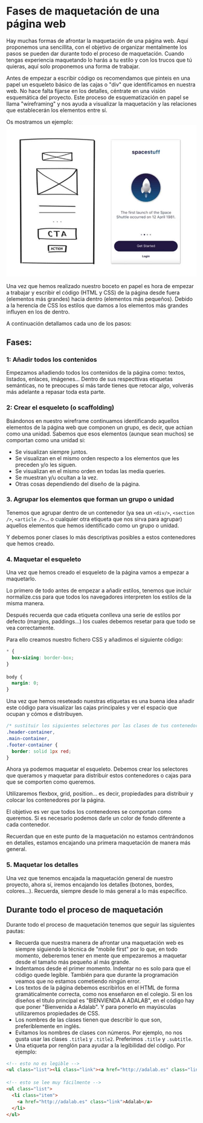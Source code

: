 
# Fases de maquetación de una página web

Hay muchas formas de afrontar la maquetación de una página web. Aquí proponemos una sencillita, con el objetivo de organizar mentalmente los pasos se pueden dar durante todo el proceso de maquetación. Cuando tengas experiencia maquetando lo harás a tu estilo y con los trucos que tú quieras, aquí solo proponemos una forma de trabajar.

Antes de empezar a escribir código os recomendamos que pinteis en una papel un esqueleto básico de las cajas o "div" que identificamos en nuestra web. No hace falta fijarse en los detalles, céntrate en una visión esquemática del proyecto. Este proceso de esquematización en papel se llama "wireframing" y nos ayuda a visualizar la maquetación y las relaciones que establecerán los elementos entre sí.

Os mostramos un ejemplo:
![Wireframe de baja fidelidad](assets/images/wireframe.jpg)

Una vez que hemos realizado nuestro boceto en papel es hora de empezar a trabajar y escribir el código (HTML y CSS) de la página desde fuera (elementos más grandes) hacia dentro (elementos más pequeños). Debido a la herencia de CSS los estilos que damos a los elementos más grandes influyen en los de dentro.

A continuación detallamos cada uno de los pasos:

## Fases:

### 1: Añadir todos los contenidos

Empezamos añadiendo todos los contenidos de la página como: textos, listados, enlaces, imágenes... Dentro de sus respecttivas etiquetas semánticas, no te preocupes si más tarde tienes que retocar algo, volverás más adelante a repasar toda esta parte.

### 2: Crear el esqueleto (o scaffolding)

Bsándonos en nuestro wireframe continuamos identificando aquellos elementos de la página web que componen un grupo, es decir, que actúan como una unidad. Sabemos que esos elementos (aunque sean muchos) se comportan como una unidad si:

* Se visualizan siempre juntos.
* Se visualizan en el mismo orden respecto a los elementos que les preceden y/o les siguen.
* Se visualizan en el mismo orden en todas las media queries.
* Se muestran y/u ocultan a la vez.
* Otras cosas dependiendo del diseño de la página.

### 3. Agrupar los elementos que forman un grupo o unidad

Tenemos que agrupar dentro de un contenedor (ya sea un `<div/>`, `<section />`, `<article />`... o cualquier otra etiqueta que nos sirva para agrupar) aquellos elementos que hemos identificado como un grupo o unidad.

Y debemos poner clases lo más descriptivas posibles a estos contenedores que hemos creado. 

### 4. Maquetar el esqueleto

Una vez que hemos creado el esqueleto de la página vamos a empezar a maquetarlo. 

Lo primero de todo antes de empezar a añadir estilos, tenemos que incluir normalize.css para que todos los navegadores interpreten los estilos de la misma manera. 

Después recuerda que cada etiqueta conlleva una serie de estilos por defecto (margins, paddings...) los cuales debemos resetar para que todo se vea correctamente.

Para ello creamos nuestro fichero CSS y añadimos el siguiente código:

```css
* {
  box-sizing: border-box;
}

body {
  margin: 0;
}

```
Una vez que hemos reseteado nuestras etiquetas es una buena idea añadir este código para visualizar las cajas principales y ver el espacio que ocupan y cómos e distribuyen.

```css
/* sustituir los siguientes selectores por las clases de tus contenedores y añadir los que falten */
.header-container,
.main-container,
.footer-container {
  border: solid 1px red;
}
```
Ahora ya podemos maquetar el esqueleto. Debemos crear los selectores que queramos y maquetar para distribuir estos contenedores o cajas para que se comporten como queremos.

Utilizaremos flexbox, grid, position... es decir, propiedades para distribuir y colocar los contenedores por la página.

El objetivo es ver que todos los contenedores se comportan como queremos. Si es necesario podemos darle un color de fondo diferente a cada contenedor.

Recuerdan que en este punto de la maquetación no estamos centrándonos en detalles, estamos encajando una primera maquetación de manera más general.

### 5. Maquetar los detalles

Una vez que tenemos encajada la maquetación general de nuestro proyecto, ahora sí, iremos encajando los detalles (botones, bordes, colores...). Recuerda, siempre desde lo más general a lo más específico.

## Durante todo el proceso de maquetación

Durante todo el proceso de maquetación tenemos que seguir las siguientes pautas:

* Recuerda que nuestra manera de afrontar una maquetación web es siempre siguiendo la técnica de "mobile first" por lo que, en todo momento, deberemos tener en mente que empezaremos a maquetar desde el tamaño más pequeño al más grande.
* Indentamos desde el primer momento. Indentar no es solo para que el código quede legible. También para que durante la programación veamos que no estamos cometiendo ningún error.
* Los textos de la página debemos escribirlos en el HTML de forma gramáticalmente correcta, como nos enseñaron en el colegio. Si en los diseños el título principal es "BIENVIENDA A ADALAB", en el código hay que poner "Bienvenida a Adalab". Y para ponerlo en mayúsculas utilizaremos propiedades de CSS.
* Los nombres de las clases tienen que describir lo que son, preferiblemente en inglés.
* Evitamos los nombres de clases con números. Por ejemplo, no nos gusta usar las clases `.title1` y `.title2`. Preferimos `.title` y `.subtitle`.
* Una etiqueta por renglón para ayudar a la legibilidad del código. Por ejemplo:

```html
<!-- esto no es legible -->
<ul class="list"><li class="link"><a href="http://adalab.es" class="link">Adalab</a></li></ul>

<!-- esto se lee muy fácilmente -->
<ul class="list">
  <li class="item">
    <a href="http://adalab.es" class="link">Adalab</a>
  </li>
</ul>
```
